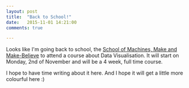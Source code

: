 ```yaml
---
layout: post
title:  "Back to School!"
date:   2015-11-01 14:21:00
comments: true

---
```

Looks like I'm going back to school, the [School of Machines, Make and Make-Believe](http://schoolofma.org/) to attend a course about Data Visualisation. It will start on Monday, 2nd of November and will be a 4 week, full time course.

I hope to have time writing about it here. And I hope it will get a little more colourful here :)
